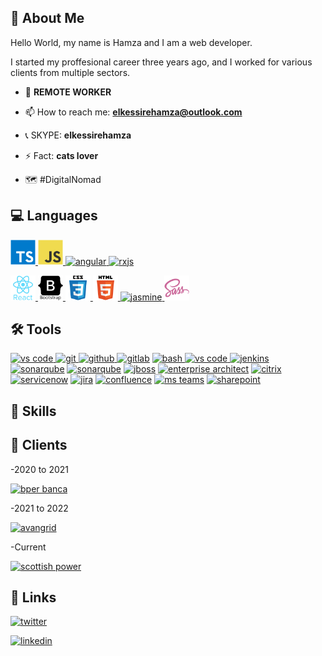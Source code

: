 ## 👋 About Me

Hello World, my name is Hamza and I am a web developer.

I started my proffesional career three years ago, and I worked for various clients from multiple sectors.

- 📌 **REMOTE WORKER**

- 📫 How to reach me: **elkessirehamza@outlook.com**

- 📞 SKYPE: **elkessirehamza**

- ⚡ Fact: **cats lover**

- 🗺 #DigitalNomad


## 💻 Languages

<p align="left">
<!-- TYPESCRIPT -->
<a href="https://www.typescriptlang.org/" target="_blank" rel="noreferrer"> <img src="https://raw.githubusercontent.com/devicons/devicon/master/icons/typescript/typescript-original.svg" alt="typescript" width="40" height="40"/> </a>
<!-- JAVASCRIPT -->
<a href="https://developer.mozilla.org/en-US/docs/Web/JavaScript" target="_blank" rel="noreferrer"> <img src="https://raw.githubusercontent.com/devicons/devicon/master/icons/javascript/javascript-original.svg" alt="javascript" width="40" height="40"/> </a>
<!-- ANGULAR -->
<a href="https://angular.io" target="_blank" rel="noreferrer"> <img src="https://angular.io/assets/images/logos/angular/angular.svg" alt="angular" width="40" height="40"/> </a>
<!-- RXJS -->
<a href="https://rxjs.dev/" target="_blank" rel="noreferrer"> <img src="https://static.wixstatic.com/media/1b14cf_64d1e53f364b45d1beba0b23c7812e8b~mv2.png/v1/fill/w_1171,h_597,al_c/rxjs%20logo.png" alt="rxjs" width="80" height="40"/> </a>
</p>
<!-- REACTJS -->
<a href="https://reactjs.org/" target="_blank" rel="noreferrer"> <img src="https://raw.githubusercontent.com/devicons/devicon/master/icons/react/react-original-wordmark.svg" alt="react" width="40" height="40"/> </a>
<!-- BOOTSTRAP -->
<a href="https://getbootstrap.com" target="_blank" rel="noreferrer"> <img src="https://raw.githubusercontent.com/devicons/devicon/master/icons/bootstrap/bootstrap-plain-wordmark.svg" alt="bootstrap" width="40" height="40"/> </a>
<!-- CSS3 -->
<a href="https://www.w3schools.com/css/" target="_blank" rel="noreferrer"> <img src="https://raw.githubusercontent.com/devicons/devicon/master/icons/css3/css3-original-wordmark.svg" alt="css3" width="40" height="40"/> </a>
<!-- HTML5 -->
<a href="https://www.w3.org/html/" target="_blank" rel="noreferrer"> <img src="https://raw.githubusercontent.com/devicons/devicon/master/icons/html5/html5-original-wordmark.svg" alt="html5" width="40" height="40"/> </a>
<!-- JASMINE -->
<a href="https://jasmine.github.io/" target="_blank" rel="noreferrer"> <img src="https://www.vectorlogo.zone/logos/jasmine/jasmine-icon.svg" alt="jasmine" width="40" height="40"/> </a>
<!-- SCSS -->
<a href="https://sass-lang.com" target="_blank" rel="noreferrer"> <img src="https://raw.githubusercontent.com/devicons/devicon/master/icons/sass/sass-original.svg" alt="sass" width="40" height="40"/> </a>



## 🛠 Tools

<p align="left">
<!-- VS CODE -->
<a href="https://code.visualstudio.com/" target="_blank" rel="noreferrer"> <img src="https://www.vectorlogo.zone/logos/visualstudio_code/visualstudio_code-icon.svg" alt="vs code" width="40" height="40"/> </a>
<!-- GIT -->
<a href="https://git-scm.com/" target="_blank" rel="noreferrer"> <img src="https://www.vectorlogo.zone/logos/git-scm/git-scm-icon.svg" alt="git" width="40" height="40"/> </a> 
<!-- GITHUB -->
<a href="https://github.com/" target="_blank" rel="noreferrer"> <img src="https://1000logos.net/wp-content/uploads/2021/05/GitHub-logo.png" alt="github" width="80" height="40"/> </a>
<!-- GITLAB -->
<a href="https://about.gitlab.com/" target="_blank" rel="noreferrer"> <img src="https://encrypted-tbn0.gstatic.com/images?q=tbn:ANd9GcRa9GHv1u_BilVE6jPa121BNDsR_oS_zNg0PrWT47-X&s" alt="gitlab" width="120" height="40"/></a>
<!-- BASH -->
<a href="https://www.gnu.org/software/bash/" target="_blank" rel="noreferrer"> <img src="https://www.vectorlogo.zone/logos/gnu_bash/gnu_bash-icon.svg" alt="bash" width="40" height="40"/> </a>
<!-- NPM -->
<a href="https://www.npmjs.com/" target="_blank" rel="noreferrer"> <img src="https://upload.wikimedia.org/wikipedia/commons/thumb/d/db/Npm-logo.svg/540px-Npm-logo.svg.png" alt="vs code" width="60" height="40"/> </a>
<!-- JENKINS -->
<a href="https://www.jenkins.io" target="_blank" rel="noreferrer"> <img src="https://www.vectorlogo.zone/logos/jenkins/jenkins-icon.svg" alt="jenkins" width="40" height="40"/> </a>
<!-- SONARQUBE -->
<a href="https://docs.sonarqube.org/" target="_blank" rel="noreferrer"> <img src="https://cdn.worldvectorlogo.com/logos/sonarqube.svg" alt="sonarqube" width="100" height="50"/></a>
<!-- SONARLINT -->
<a href="https://www.sonarsource.com/products/sonarlint/" target="_blank" rel="noreferrer"> <img src="https://images.g2crowd.com/uploads/product/image/social_landscape/social_landscape_e6066c64dded1b1af53469497010e534/sonarlint.png" alt="sonarqube" width="100" height="50"/></a>
<!-- REDHAT -->
<a href="https://developers.redhat.com/products/eap/overview" target="_blank" rel="noreferrer"> <img src="https://upload.wikimedia.org/wikipedia/commons/thumb/9/95/JBoss_logo.svg/2560px-JBoss_logo.svg.png" alt="jboss" width="100" height="45"/></a>
<!-- ENTERPRISE ARCHITECT -->
<a href="https://sparxsystems.com/" target="_blank" rel="noreferrer"> <img src="https://encrypted-tbn0.gstatic.com/images?q=tbn:ANd9GcR-1dSrRd1a9Wcqc3htyf4CKjY0i0sibNmYmMyL6yZF&s" alt="enterprise architect" width="120" height="40"/></a>
<!-- CITRIX -->
<a href="https://www.citrix.com/" target="_blank" rel="noreferrer"> <img src="https://www.lineaedp.it/files/2016/09/citrix_default.jpg" alt="citrix" width="100" height="40"/></a>
<!-- SERVICENOW -->
<a href="https://www.servicenow.com/" target="_blank" rel="noreferrer"> <img src="https://logos-world.net/wp-content/uploads/2022/02/ServiceNow-Symbol.png" alt="servicenow" width="100" height="40"/></a>
<!-- JIRA -->
<a href="https://www.atlassian.com/software/jira" target="_blank" rel="noreferrer"> <img src="https://encrypted-tbn0.gstatic.com/images?q=tbn:ANd9GcRV7iGKvEH4M466m_cK4iR2QBJLxiZkoXwSphFmhEEg&s" alt="jira" width="120" height="40"/></a>
<!-- CONFLUENCE -->
<a href="https://www.atlassian.com/software/confluence" target="_blank" rel="noreferrer"> <img src="https://upload.wikimedia.org/wikipedia/commons/thumb/8/88/Atlassian_Confluence_2017_logo.svg/2560px-Atlassian_Confluence_2017_logo.svg.png" alt="confluence" width="180" height="45"/></a>
<!-- MS TEAMS -->
<a href="https://www.microsoft.com/en-us/microsoft-teams/group-chat-software" target="_blank" rel="noreferrer"> <img src="https://www.intelogy.co.uk/wp-content/uploads/2019/07/MSTeams-2.jpg" alt="ms teams" width="180" height="40"/></a>
<!-- SHAREPOINT -->
<a href="https://www.microsoft.com/en-us/microsoft-365/sharepoint/collaboration" target="_blank" rel="noreferrer"> <img src="https://www.illuminancesolutions.com.au/wp-content/uploads/2022/02/MS-Sharepoint-logo-ATMS-web@2x.png" alt="sharepoint" width="180" height="50"/></a>
</p>

## 🚀 Skills


## 💼 Clients

<p align="left">
-2020 to 2021 <br>
</p>
<!-- BPER BANCA -->
<a href="https://www.bper.it/" target="_blank" rel="noreferrer"> <img src="https://www.logosvgpng.com/wp-content/uploads/2021/05/bper-banca-logo-vector.png" alt="bper banca" width="200" height="60"/></a> <br>
<p align="left">
-2021 to 2022 <br>
<!-- AVANGRID -->
</p>
<a href="http://www.avangrid.com/" target="_blank" rel="noreferrer"> <img src="https://gevatheatre.org/wp-content/uploads/2018/11/AvangridLogo.jpg" alt="avangrid" width="200" height="60"/></a> <br>
<p align="left">
-Current
<!-- SCOTTISH POWER -->
</p>
<a href="https://www.scottishpower.co.uk/" target="_blank" rel="noreferrer"> <img src="https://ukcontact.center/wp-content/uploads/2017/01/ScottishPower-logo.jpg" alt="scottish power" width="200" height="80"/></a>
</p>

## 🔗 Links

[![twitter](https://img.shields.io/badge/twitter-1DA1F2?style=for-the-badge&logo=twitter&logoColor=white)](https://twitter.com/juptier21)

[![linkedin](https://img.shields.io/badge/linkedin-0A66C2?style=for-the-badge&logo=linkedin&logoColor=white)](https://linkedin.com/in/elkessirehamza)
